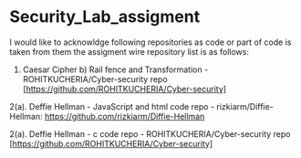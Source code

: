 # Security_Lab_assigment

I would like to acknowldge following repositories as code or part of code is taken from them the assigment wire repository list is as follows:
1. Caesar Cipher b) Rail fence and Transformation - ROHITKUCHERIA/Cyber-security repo [https://github.com/ROHITKUCHERIA/Cyber-security]

2(a). Deffie Hellman - JavaScript and html code repo - rizkiarm/Diffie-Hellman:  https://github.com/rizkiarm/Diffie-Hellman

2(a). Deffie Hellman - c code repo -  ROHITKUCHERIA/Cyber-security repo [https://github.com/ROHITKUCHERIA/Cyber-security]
